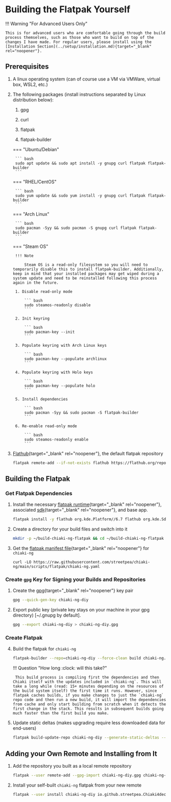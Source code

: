 # Building the Flatpak Yourself

!!! Warning "For Advanced Users Only"

    This is for advanced users who are comfortable going through the build process themselves, such as those who want to build on top of the changes I have made. For regular users, please install using the [Installation Section](../setup/installation.md){target="_blank" rel="noopener"}.

## Prerequisites

1. A linux operating system (can of course use a VM via VMWare, virtual box, WSL2, etc.)

2. The following packages (install instructions separated by Linux distribution below):

    1. gpg

    2. curl

    3. flatpak

    4. flatpak-builder

    === "Ubuntu/Debian"

        ``` bash
        sudo apt update && sudo apt install -y gnupg curl flatpak flatpak-builder
        ```

    === "RHEL/CentOS"

        ``` bash
        sudo yum update && sudo yum install -y gnupg curl flatpak flatpak-builder
        ```

    === "Arch Linux"

        ``` bash
        sudo pacman -Syy && sudo pacman -S gnupg curl flatpak flatpak-builder
        ```

    === "Steam OS"

        !!! Note

            Steam OS is a read-only filesystem so you will need to temporarily disable this to install flatpak-builder. Additionally, keep in mind that your installed packages may get wiped during a system update and need to be reinstalled following this process again in the future. 

        1. Disable read-only mode

            ``` bash
            sudo steamos-readonly disable
            ```

        2. Init keyring

            ``` bash
            sudo pacman-key --init
            ```

        3. Populate keyring with Arch Linux keys

            ``` bash
            sudo pacman-key --populate archlinux
            ```

        4. Populate keyring with Holo keys

            ``` bash
            sudo pacman-key --populate holo
            ```

        5. Install dependencies

            ``` bash
            sudo pacman -Syy && sudo pacman -S flatpak-builder
            ```

        6. Re-enable read-only mode

            ``` bash
            sudo steamos-readonly enable
            ```

3. [Flathub](https://flathub.org/home){target="_blank" rel="noopener"}, the default flatpak repository

    ``` bash
    flatpak remote-add --if-not-exists flathub https://flathub.org/repo/flathub.flatpakrepo
    ```

## Building the Flatpak

### Get Flatpak Dependencies

1. Install the necessary [flatpak runtime](https://docs.flatpak.org/en/latest/basic-concepts.html#runtimes){target="_blank" rel="noopener"}, associated [sdk](https://docs.flatpak.org/en/latest/building-introduction.html#software-development-kits-sdks){target="_blank" rel="noopener"}, and base app.

    ```bash
    flatpak install -y flathub org.kde.Platform//6.7 flathub org.kde.Sdk//6.7
    ```

2. Create a directory for your build files and switch into it

    ```bash
    mkdir -p ~/build-chiaki-ng-flatpak && cd ~/build-chiaki-ng-flatpak
    ```

3. Get the [flatpak manifest file](https://docs.flatpak.org/en/latest/manifests.html){target="_blank" rel="noopener"} for `chiaki-ng`

    ```
    curl -LO https://raw.githubusercontent.com/streetpea/chiaki-ng/main/scripts/flatpak/chiaki-ng.yaml
    ```

### Create `gpg` Key for Signing your Builds and Repositories

1. Create the [gpg](https://gnupg.org/gph/en/manual/c14.html){target="_blank" rel="noopener"} key pair

    ``` bash
    gpg --quick-gen-key chiaki-ng-diy
    ```

2. Export public key (private key stays on your machine in your gpg directory) [~/.gnupg by default].

    ``` bash
    gpg --export chiaki-ng-diy > chiaki-ng-diy.gpg
    ```

### Create Flatpak

4. Build the flatpak for `chiaki-ng`

    ``` bash
    flatpak-builder --repo=chiaki-ng-diy --force-clean build chiaki-ng.yaml --gpg-sign chiaki-ng-diy
    ```

    !!! Question "How long :clock: will this take?"

        This build process is compiling first the dependencies and then Chiaki itself with the updates included in `chiaki-ng`. This will take a long while (read: 15+ minutes depending on the resources of the build system itself) the first time it runs. However, since flatpak caches builds, if you make changes to just the `chiaki-ng` repo code and then run a new build, it will import the dependencies from cache and only start building from scratch when it detects the first change in the stack. This results in subsequent builds going much faster than the first build you make.

5. Update static deltas (makes upgrading require less downloaded data for end-users)

    ``` bash
    flatpak build-update-repo chiaki-ng-diy --generate-static-deltas --gpg-sign=chiaki-ng-diy
    ```


## Adding your Own Remote and Installing from It

1. Add the repository you built as a local remote repository

    ``` bash
    flatpak --user remote-add --gpg-import chiaki-ng-diy.gpg chiaki-ng-diy ~/build-chiaki-ng-flatpak/chiaki-ng-diy
    ```

2. Install your self-built `chiaki-ng` flatpak from your new remote

    ``` bash
    flatpak --user install chiaki-ng-diy io.github.streetpea.Chiaki4deck
    ```

